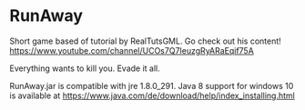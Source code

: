# RunAway

Short game based of tutorial by RealTutsGML. Go check out his content!  https://www.youtube.com/channel/UCOs7Q7IeuzgRyARaEqif75A

Everything wants to kill you. Evade it all.

RunAway.jar is compatible with jre 1.8.0_291. Java 8 support for windows 10 is available at https://www.java.com/de/download/help/index_installing.html
